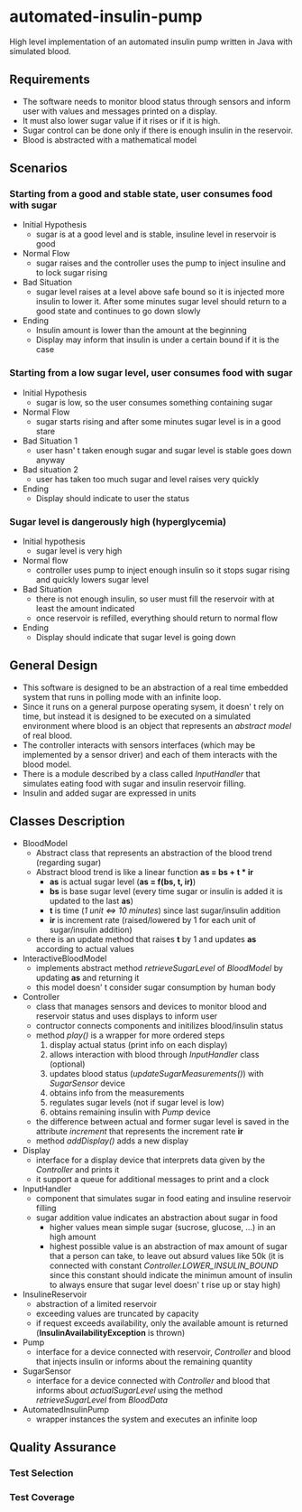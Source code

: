 # automated-insulin-pump
High level implementation of an automated insulin pump written in Java with simulated blood.
## Requirements
* The software needs to monitor blood status through sensors and inform user with values and messages printed on a display.
* It must also lower sugar value if it rises or if it is high.
* Sugar control can be done only if there is enough insulin in the reservoir.
* Blood is abstracted with a mathematical model

## Scenarios
### Starting from a good and stable state, user consumes food with sugar
* Initial Hypothesis
	* sugar is at a good level and is stable, insuline level in reservoir is good
* Normal Flow
	* sugar raises and the controller uses the pump to inject insuline and to lock sugar rising
* Bad Situation
	* sugar level raises at a level above safe bound so it is injected more insulin to lower it. After some minutes sugar level should return to a good state and continues to go down slowly
* Ending
	* Insulin amount is lower than the amount at the beginning
	* Display may inform that insulin is under a certain bound if it is the case

### Starting from a low sugar level, user consumes food with sugar
* Initial Hypothesis
	* sugar is low, so the user consumes something containing sugar
* Normal Flow
	* sugar starts rising and after some minutes sugar level is in a good stare
* Bad Situation 1
	* user hasn' t taken enough sugar and sugar level is stable goes down anyway
* Bad situation 2
	* user has taken too much sugar and level raises very quickly
* Ending
	* Display should indicate to user the status

### Sugar level is dangerously high (hyperglycemia)
* Initial hypothesis
	* sugar level is very high
* Normal flow
	* controller uses pump to inject enough insulin so it stops sugar rising and quickly lowers sugar level
* Bad Situation
	* there is not enough insulin, so user must fill the reservoir with at least the amount indicated
	* once reservoir is refilled, everything should return to normal flow
* Ending
	* Display should indicate that sugar level is going down

## General Design
* This software is designed to be an abstraction of a real time embedded system that runs in polling mode with an infinite loop.
* Since it runs on a general purpose operating sysem, it doesn' t rely on time, but instead it is designed to be executed on a simulated environment where blood is an object that represents an *abstract model* of real blood.
* The controller interacts with sensors interfaces (which may be implemented by a sensor driver) and each of them interacts with the blood model.
* There is a module described by a class called *InputHandler* that simulates eating food with sugar and insulin reservoir filling.
* Insulin and added sugar are expressed in units

## Classes Description
* BloodModel
	* Abstract class that represents an abstraction of the blood trend (regarding sugar)
	* Abstract blood trend is like a linear function **as = bs + t \* ir**
		* **as** is actual sugar level (**as = f(bs, t, ir)**)
		* **bs** is base sugar level (every time sugar or insulin is added it is updated to the last **as**)
		* **t** is time (*1 unit <=> 10 minutes*) since last sugar/insulin addition
		* **ir** is increment rate (raised/lowered by 1 for each unit of sugar/insulin addition)
	* there is an update method that raises **t** by 1 and updates **as** according to actual values
* InteractiveBloodModel
	* implements abstract method *retrieveSugarLevel* of *BloodModel* by updating **as** and returning it
	* this model doesn' t consider sugar consumption by human body 
* Controller
	* class that manages sensors and devices to monitor blood and reservoir status and uses displays to inform user
	* contructor connects components and initilizes blood/insulin status
	* method *play()* is a wrapper for more ordered steps
		1. display actual status (print info on each display)
		1. allows interaction with blood through *InputHandler* class (optional)
		1. updates blood status (*updateSugarMeasurements()*) with *SugarSensor* device
		1. obtains info from the measurements
		1. regulates sugar levels (not if sugar level is low)
		1. obtains remaining insulin with *Pump* device
	* the difference between actual and former sugar level is saved in the attribute *increment* that represents the increment rate **ir**
	* method *addDisplay()* adds a new display
* Display
	* interface for a display device that interprets data given by the *Controller* and prints it
	* it support a queue for additional messages to print and a clock
* InputHandler
	* component that simulates sugar in food eating and insuline reservoir filling
	* sugar addition value indicates an abstraction about sugar in food
		* higher values mean simple sugar (sucrose, glucose, ...) in an high amount
		* highest possible value is an abstraction of max amount of sugar that a person can take, to leave out absurd values like 50k (it is connected with constant *Controller.LOWER_INSULIN_BOUND* since this constant should indicate the minimun amount of insulin to always ensure that sugar level doesn' t rise up or stay high)
* InsulineReservoir
	* abstraction of a limited reservoir
	* exceeding values are truncated by capacity
	* if request exceeds availability, only the available amount is returned (**InsulinAvailabilityException** is thrown)
* Pump
	* interface for a device connected with reservoir, *Controller* and blood that injects insulin or informs about the remaining quantity
* SugarSensor
	*  interface for a device connected with *Controller* and blood that informs about *actualSugarLevel* using the method *retrieveSugarLevel* from *BloodData*
* AutomatedInsulinPump
	* wrapper instances the system and executes an infinite loop

## Quality Assurance
### Test Selection
### Test Coverage